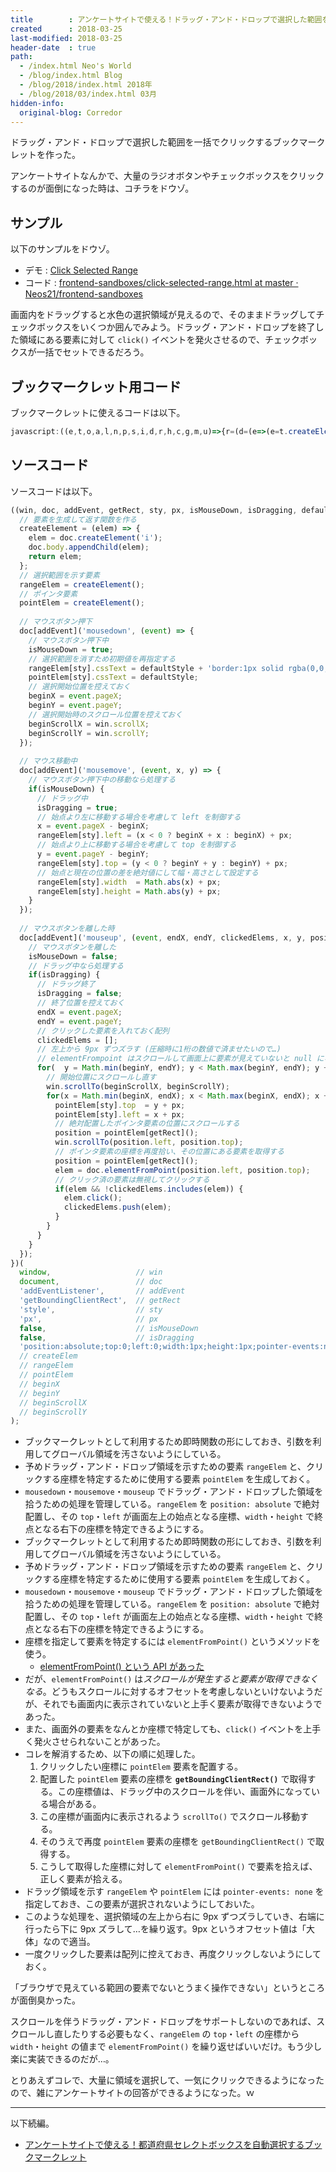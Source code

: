 ```yaml
---
title        : アンケートサイトで使える！ドラッグ・アンド・ドロップで選択した範囲を一括でクリックするブックマークレット
created      : 2018-03-25
last-modified: 2018-03-25
header-date  : true
path:
  - /index.html Neo's World
  - /blog/index.html Blog
  - /blog/2018/index.html 2018年
  - /blog/2018/03/index.html 03月
hidden-info:
  original-blog: Corredor
---
```


ドラッグ・アンド・ドロップで選択した範囲を一括でクリックするブックマークレットを作った。

アンケートサイトなんかで、大量のラジオボタンやチェックボックスをクリックするのが面倒になった時は、コチラをドウゾ。

## サンプル

以下のサンプルをドウゾ。

- デモ : [Click Selected Range](https://neos21.github.io/frontend-sandboxes/survey-helpers/click-selected-range.html)
- コード : [frontend-sandboxes/click-selected-range.html at master · Neos21/frontend-sandboxes](https://github.com/neos21/frontend-sandboxes/blob/master/survey-helpers/click-selected-range.html)

画面内をドラッグすると水色の選択領域が見えるので、そのままドラッグしてチェックボックスをいくつか囲んでみよう。ドラッグ・アンド・ドロップを終了した領域にある要素に対して `click()` イベントを発火させるので、チェックボックスが一括でセットできるだろう。

## ブックマークレット用コード

ブックマークレットに使えるコードは以下。

```javascript
javascript:((e,t,o,a,l,n,p,s,i,d,r,h,c,g,m,u)=>{r=(d=(e=>(e=t.createElement("i"),t.body.appendChild(e),e)))(),h=d(),t[o]("mousedown",t=>{p=!0,r[l].cssText=i+"border:1px solid rgba(0,0,255,.2);background:rgba(99,255,255,.2)",h[l].cssText=i,c=t.pageX,g=t.pageY,m=e.scrollX,u=e.scrollY}),t[o]("mousemove",(e,t,o)=>{p&&(s=!0,t=e.pageX-c,r[l].left=(t<0?c+t:c)+n,o=e.pageY-g,r[l].top=(o<0?g+o:g)+n,r[l].width=Math.abs(t)+n,r[l].height=Math.abs(o)+n)}),t[o]("mouseup",(o,i,d,r,b,f,x,M)=>{if(p=!1,s)for(s=!1,i=o.pageX,d=o.pageY,r=[],f=Math.min(g,d);f<Math.max(g,d);f+=9)for(e.scrollTo(m,u),b=Math.min(c,i);b<Math.max(c,i);b+=9)h[l].top=f+n,h[l].left=b+n,x=h[a](),e.scrollTo(x.left,x.top),x=h[a](),(M=t.elementFromPoint(x.left,x.top))&&!r.includes(M)&&(M.click(),r.push(M))})})(window,document,"addEventListener","getBoundingClientRect","style","px",!1,!1,"position:absolute;top:0;left:0;width:1px;height:1px;pointer-events:none;");
```

## ソースコード

ソースコードは以下。

```javascript
((win, doc, addEvent, getRect, sty, px, isMouseDown, isDragging, defaultStyle, createElement, rangeElem, pointElem, beginX, beginY, beginScrollX, beginScrollY) => {
  // 要素を生成して返す関数を作る
  createElement = (elem) => {
    elem = doc.createElement('i');
    doc.body.appendChild(elem);
    return elem;
  };
  // 選択範囲を示す要素
  rangeElem = createElement();
  // ポインタ要素
  pointElem = createElement();
  
  // マウスボタン押下
  doc[addEvent]('mousedown', (event) => {
    // マウスボタン押下中
    isMouseDown = true;
    // 選択範囲を消すため初期値を再指定する
    rangeElem[sty].cssText = defaultStyle + 'border:1px solid rgba(0,0,255,.2);background:rgba(99,255,255,.2)';
    pointElem[sty].cssText = defaultStyle;
    // 選択開始位置を控えておく
    beginX = event.pageX;
    beginY = event.pageY;
    // 選択開始時のスクロール位置を控えておく
    beginScrollX = win.scrollX;
    beginScrollY = win.scrollY;
  });
  
  // マウス移動中
  doc[addEvent]('mousemove', (event, x, y) => {
    // マウスボタン押下中の移動なら処理する
    if(isMouseDown) {
      // ドラッグ中
      isDragging = true;
      // 始点より左に移動する場合を考慮して left を制御する
      x = event.pageX - beginX;
      rangeElem[sty].left = (x < 0 ? beginX + x : beginX) + px;
      // 始点より上に移動する場合を考慮して top を制御する
      y = event.pageY - beginY;
      rangeElem[sty].top = (y < 0 ? beginY + y : beginY) + px;
      // 始点と現在の位置の差を絶対値にして幅・高さとして設定する
      rangeElem[sty].width  = Math.abs(x) + px;
      rangeElem[sty].height = Math.abs(y) + px;
    }
  });
  
  // マウスボタンを離した時
  doc[addEvent]('mouseup', (event, endX, endY, clickedElems, x, y, position, elem) => {
    // マウスボタンを離した
    isMouseDown = false;
    // ドラッグ中なら処理する
    if(isDragging) {
      // ドラッグ終了
      isDragging = false;
      // 終了位置を控えておく
      endX = event.pageX;
      endY = event.pageY;
      // クリックした要素を入れておく配列
      clickedElems = [];
      // 左上から 9px ずつズラす (圧縮時に1桁の数値で済ませたいので…)
      // elementFrompoint はスクロールして画面上に要素が見えていないと null になってしまうので、スクロールして対象要素が画面内に表示されている状態にしている
      for(  y = Math.min(beginY, endY); y < Math.max(beginY, endY); y += 9) {
        // 開始位置にスクロールし直す
        win.scrollTo(beginScrollX, beginScrollY);
        for(x = Math.min(beginX, endX); x < Math.max(beginX, endX); x += 9) {
          pointElem[sty].top  = y + px;
          pointElem[sty].left = x + px;
          // 絶対配置したポインタ要素の位置にスクロールする
          position = pointElem[getRect]();
          win.scrollTo(position.left, position.top);
          // ポインタ要素の座標を再度拾い、その位置にある要素を取得する
          position = pointElem[getRect]();
          elem = doc.elementFromPoint(position.left, position.top);
          // クリック済の要素は無視してクリックする
          if(elem && !clickedElems.includes(elem)) {
            elem.click();
            clickedElems.push(elem);
          }
        }
      }
    }
  });
})(
  window,                   // win
  document,                 // doc
  'addEventListener',       // addEvent
  'getBoundingClientRect',  // getRect
  'style',                  // sty
  'px',                     // px
  false,                    // isMouseDown
  false,                    // isDragging
  'position:absolute;top:0;left:0;width:1px;height:1px;pointer-events:none;'  // defaultStyle
  // createElem
  // rangeElem
  // pointElem
  // beginX
  // beginY
  // beginScrollX
  // beginScrollY
);
```

- ブックマークレットとして利用するため即時関数の形にしておき、引数を利用してグローバル領域を汚さないようにしている。
- 予めドラッグ・アンド・ドロップ領域を示すための要素 `rangeElem` と、クリックする座標を特定するために使用する要素 `pointElem` を生成しておく。
- `mousedown`・`mousemove`・`mouseup` でドラッグ・アンド・ドロップした領域を拾うための処理を管理している。`rangeElem` を `position: absolute` で絶対配置し、その `top`・`left` が画面左上の始点となる座標、`width`・`height` で終点となる右下の座標を特定できるようにする。
- ブックマークレットとして利用するため即時関数の形にしておき、引数を利用してグローバル領域を汚さないようにしている。
- 予めドラッグ・アンド・ドロップ領域を示すための要素 `rangeElem` と、クリックする座標を特定するために使用する要素 `pointElem` を生成しておく。
- `mousedown`・`mousemove`・`mouseup` でドラッグ・アンド・ドロップした領域を拾うための処理を管理している。`rangeElem` を `position: absolute` で絶対配置し、その `top`・`left` が画面左上の始点となる座標、`width`・`height` で終点となる右下の座標を特定できるようにする。
- 座標を指定して要素を特定するには `elementFromPoint()` というメソッドを使う。
  - [elementFromPoint() という API があった](/blog/2018/01/01-02.html)
- だが、`elementFromPoint()` は*スクロールが発生すると要素が取得できなくなる*。どうもスクロールに対するオフセットを考慮しないといけないようだが、それでも画面内に表示されていないと上手く要素が取得できないようであった。
- また、画面外の要素をなんとか座標で特定しても、`click()` イベントを上手く発火させられないことがあった。
- コレを解消するため、以下の順に処理した。
    1. クリックしたい座標に `pointElem` 要素を配置する。
    2. 配置した `pointElem` 要素の座標を **`getBoundingClientRect()`** で取得する。この座標値は、ドラッグ中のスクロールを伴い、画面外になっている場合がある。
    3. この座標が画面内に表示されるよう `scrollTo()` でスクロール移動する。
    4. そのうえで再度 `pointElem` 要素の座標を `getBoundingClientRect()` で取得する。
    5. こうして取得した座標に対して `elementFromPoint()` で要素を拾えば、正しく要素が拾える。
- ドラッグ領域を示す `rangeElem` や `pointElem` には `pointer-events: none` を指定しておき、この要素が選択されないようにしておいた。
- このような処理を、選択領域の左上から右に 9px ずつズラしていき、右端に行ったら下に 9px ズラして…を繰り返す。9px というオフセット値は「大体」なので適当。
- 一度クリックした要素は配列に控えておき、再度クリックしないようにしておく。

「ブラウザで見えている範囲の要素でないとうまく操作できない」というところが面倒臭かった。

スクロールを伴うドラッグ・アンド・ドロップをサポートしないのであれば、スクロールし直したりする必要もなく、`rangeElem` の `top`・`left` の座標から `width`・`height` の値まで `elementFromPoint()` を繰り返せばいいだけ。もう少し楽に実装できるのだが…。

とりあえずコレで、大量に領域を選択して、一気にクリックできるようになったので、雑にアンケートサイトの回答ができるようになった。ｗ

---

以下続編。

- [アンケートサイトで使える！都道府県セレクトボックスを自動選択するブックマークレット](/blog/2018/03/29-01.html)
